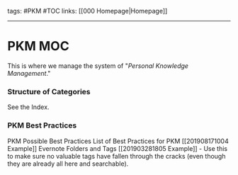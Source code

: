 tags: #PKM #TOC
links: [[000 Homepage|Homepage]] 

---
# PKM MOC
This is where we manage the system of "*Personal Knowledge Management*."

### Structure of Categories
See the Index. 

### PKM Best Practices
PKM Possible Best Practices
List of Best Practices for PKM [[201908171004 Example]] 
Evernote Folders and Tags [[201903281805 Example]] - Use this to make sure no valuable tags have fallen through the cracks (even though they are already all here and searchable).

